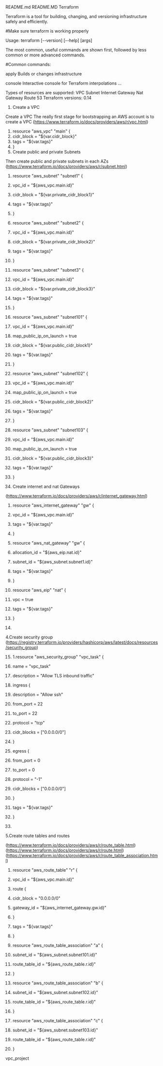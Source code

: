 README.md
README.MD Terraform

Terraform is a tool for building, changing, and versioning infrastructure safely and efficiently.

#Make sure terraform is working properly

Usage: terraform [--version] [--help] [args]

The most common, useful commands are shown first, followed by less common or more advanced commands.

#Common commands:

apply Builds or changes infrastructure

console Interactive console for Terraform interpolations ...

Types of resources are supported:
VPC
Subnet
Internet Gateway
Nat Gateway
Route 53
Terraform versions: 0.14

1. Create a VPC

Create a VPC The really first stage for bootstrapping an AWS account is to create a VPC (https://www.terraform.io/docs/providers/aws/r/vpc.html)

  1.  resource "aws_vpc" "main" {
  2.    cidr_block = "${var.cidr_block}"
  3.    tags       = "${var.tags}"
  4. }
2. Create public and private Subnets

Then create public and private subnets in each AZs (https://www.terraform.io/docs/providers/aws/r/subnet.html)

1.  resource "aws_subnet" "subnet1" {
2.  vpc_id = "${aws_vpc.main.id}"
3.  cidr_block = "${var.private_cidr_block1}"
4.  tags = "${var.tags}"
5.  }

6.  resource "aws_subnet" "subnet2" {
7.  vpc_id = "${aws_vpc.main.id}"
8.  cidr_block = "${var.private_cidr_block2}"
9.  tags = "${var.tags}"
10.  }

11.  resource "aws_subnet" "subnet3" {
12.  vpc_id = "${aws_vpc.main.id}"
13.  cidr_block = "${var.private_cidr_block3}"
14.  tags = "${var.tags}"
15.  }

16.  resource "aws_subnet" "subnet101" {
17.  vpc_id  = "${aws_vpc.main.id}"
18.  map_public_ip_on_launch = true
19.  cidr_block  = "${var.public_cidr_block1}"
20.  tags  = "${var.tags}"
21.  }

22.  resource "aws_subnet" "subnet102" {
23.  vpc_id  = "${aws_vpc.main.id}"
24.  map_public_ip_on_launch = true
25.  cidr_block  = "${var.public_cidr_block2}"
26.  tags  = "${var.tags}"
27.  }

28.  resource "aws_subnet" "subnet103" {
29.  vpc_id  = "${aws_vpc.main.id}"
30.  map_public_ip_on_launch = true
31.  cidr_block  = "${var.public_cidr_block3}"
32.  tags  = "${var.tags}"
33.  }
3. Create internet and nat Gateways

(https://www.terraform.io/docs/providers/aws/r/internet_gateway.html)

1.  resource "aws_internet_gateway" "gw" {
2.  vpc_id = "${aws_vpc.main.id}"
3.  tags = "${var.tags}"
4.  }

5.  resource "aws_nat_gateway" "gw" {
6.  allocation_id = "${aws_eip.nat.id}"
7.  subnet_id = "${aws_subnet.subnet1.id}"
8.  tags = "${var.tags}"

9.  }

10.  resource "aws_eip" "nat" {
11.  vpc  = true
12.  tags = "${var.tags}"
13.  }
14. 
4.Create security group (https://registry.terraform.io/providers/hashicorp/aws/latest/docs/resources/security_group)

15.  1.resource "aws_security_group" "vpc_task" {
16.  name  = "vpc_task"
17.  description = "Allow TLS inbound traffic"

18.  ingress {
19.  description = "Allow ssh"
20.  from_port = 22
21.  to_port = 22
22.  protocol  = "tcp"
23.  cidr_blocks = ["0.0.0.0/0"]
24.  }

25.  egress {
26.  from_port = 0
27.  to_port = 0
28.  protocol  = "-1"
29.  cidr_blocks = ["0.0.0.0/0"]
30.  }

31.  tags = "${var.tags}"
32.  }
33. 
5.Create route tables and routes

(https://www.terraform.io/docs/providers/aws/r/route_table.html) (https://www.terraform.io/docs/providers/aws/r/route.html) (https://www.terraform.io/docs/providers/aws/r/route_table_association.html)

1.  resource "aws_route_table" "r" {
2.  vpc_id = "${aws_vpc.main.id}"

3.  route {
4.  cidr_block = "0.0.0.0/0"
5.  gateway_id = "${aws_internet_gateway.gw.id}"
6.  }

7.  tags = "${var.tags}"
8.  }

9.  resource "aws_route_table_association" "a" {
10.  subnet_id  = "${aws_subnet.subnet101.id}"
11.  route_table_id = "${aws_route_table.r.id}"
12.  }

13.  resource "aws_route_table_association" "b" {
14.  subnet_id  = "${aws_subnet.subnet102.id}"
15.  route_table_id = "${aws_route_table.r.id}"
16.  }

17.  resource "aws_route_table_association" "c" {
18.  subnet_id  = "${aws_subnet.subnet103.id}"
19.  route_table_id = "${aws_route_table.r.id}"
20.  }


vpc_project
